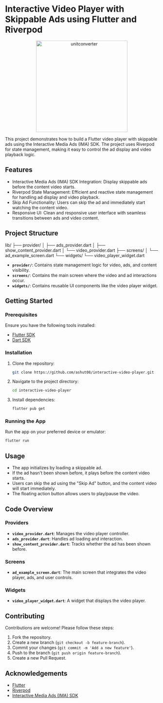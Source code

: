 
# Interactive Video Player with Skippable Ads using Flutter and Riverpod

<p align="center">
  <img src="https://raw.githubusercontent.com/ashut08/interactive_media_ads_flutter
/gifdemo.gif" alt="unitconverter" width="300"/>
</p>
This project demonstrates how to build a Flutter video player with skippable ads using the Interactive Media Ads (IMA) SDK. The project uses Riverpod for state management, making it easy to control the ad display and video playback logic.

## Features

-  Interactive Media Ads (IMA) SDK Integration: Display skippable ads before the content video starts.
- Riverpod State Management: Efficient and reactive state management for handling ad display and video playback.
- Skip Ad Functionality: Users can skip the ad and immediately start watching the content video.
- Responsive UI: Clean and responsive user interface with seamless transitions between ads and video content.

## Project Structure


lib/
├── provider/
│   ├── ads_provider.dart
│   ├── show_content_provider.dart
│   └── video_provider.dart
├── screens/
│   └── ad_example_screen.dart
└── widgets/
    └── video_player_widget.dart


- **`provider/`**: Contains state management logic for video, ads, and content visibility.
- **`screens/`**: Contains the main screen where the video and ad interactions occur.
- **`widgets/`**: Contains reusable UI components like the video player widget.

## Getting Started

### Prerequisites

Ensure you have the following tools installed:

- [Flutter SDK](https://flutter.dev/docs/get-started/install)
- [Dart SDK](https://dart.dev/get-dart)

### Installation

1. Clone the repository:

   ```bash
   git clone https://github.com/ashut08/interactive-video-player.git
   ```

2. Navigate to the project directory:

   ```bash
   cd interactive-video-player
   ```

3. Install dependencies:

   ```bash
   flutter pub get
   ```

### Running the App

Run the app on your preferred device or emulator:

```bash
flutter run
```

## Usage

- The app initializes by loading a skippable ad.
- If the ad hasn't been shown before, it plays before the content video starts.
- Users can skip the ad using the "Skip Ad" button, and the content video will start immediately.
- The floating action button allows users to play/pause the video.

## Code Overview

### Providers

- **`video_provider.dart`**: Manages the video player controller.
- **`ads_provider.dart`**: Handles ad loading and interaction.
- **`show_content_provider.dart`**: Tracks whether the ad has been shown before.

### Screens

- **`ad_example_screen.dart`**: The main screen that integrates the video player, ads, and user controls.

### Widgets

- **`video_player_widget.dart`**: A widget that displays the video player.

## Contributing

Contributions are welcome! Please follow these steps:

1. Fork the repository.
2. Create a new branch (`git checkout -b feature-branch`).
3. Commit your changes (`git commit -m 'Add a new feature'`).
4. Push to the branch (`git push origin feature-branch`).
5. Create a new Pull Request.



## Acknowledgements

- [Flutter](https://flutter.dev/)
- [Riverpod](https://riverpod.dev/)
- [Interactive Media Ads (IMA) SDK](https://pub.dev/packages/interactive_media_ads)
